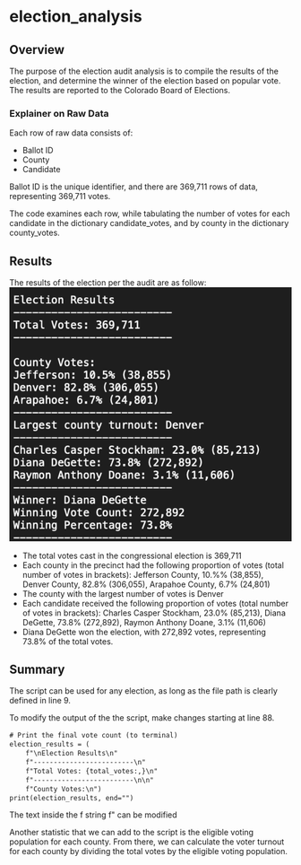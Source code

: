 # election_analysis

## Overview
The purpose of the election audit analysis is to compile the results of the election, and determine the winner of the election based on popular vote. The results are reported to the Colorado Board of Elections. 

### Explainer on Raw Data
Each row of raw data consists of:
- Ballot ID
- County
- Candidate

Ballot ID is the unique identifier, and there are 369,711 rows of data, representing 369,711 votes.

The code examines each row, while tabulating the number of votes for each candidate in the dictionary candidate_votes, and by county in the dictionary county_votes. 

## Results
The results of the election per the audit are as follow:
![Election Results](Resources/election_results.png)

- The total votes cast in the congressional election is 369,711
- Each county in the precinct had the following proportion of votes (total number of votes in brackets): Jefferson County, 10.%% (38,855), Denver County, 82.8% (306,055), Arapahoe County, 6.7% (24,801)
- The county with the largest number of votes is Denver
- Each candidate received the following proportion of votes (total number of votes in brackets): Charles Casper Stockham, 23.0% (85,213), Diana DeGette, 73.8% (272,892), Raymon Anthony Doane, 3.1% (11,606)
- Diana DeGette won the election, with 272,892 votes, representing 73.8% of the total votes. 

## Summary

The script can be used for any election, as long as the file path is clearly defined in line 9.

To modify the output of the the script, make changes starting at line 88.

    # Print the final vote count (to terminal)
    election_results = (
        f"\nElection Results\n"
        f"-------------------------\n"
        f"Total Votes: {total_votes:,}\n"
        f"-------------------------\n\n"
        f"County Votes:\n")
    print(election_results, end="")

The text inside the f string f" can be modified

Another statistic that we can add to the script is the eligible voting population for each county. From there, we can calculate the voter turnout for each county by dividing the total votes by the eligible voting population. 